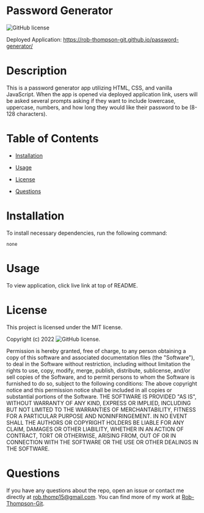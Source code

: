 

# Password Generator
![GitHub license](https://img.shields.io/badge/license-MIT-blue.svg)<br>

Deployed Application: https://rob-thompson-git.github.io/password-generator/

# Description

This is a password generator app utilizing HTML, CSS, and vanilla JavaScript. When the app is opened via deployed application link, users will be asked several prompts asking if they want to include lowercase, uppercase, numbers, and how long they would like their password to be (8-128 characters).

# Table of Contents 

* [Installation](#installation)

* [Usage](#usage)

* [License](#license)

* [Questions](#questions)

# Installation

To install necessary dependencies, run the following command:

```
none
```

# Usage

To view application, click live link at top of README.

# License

This project is licensed under the MIT license.

Copyright (c) 2022 ![GitHub license](https://img.shields.io/badge/license-MIT-blue.svg).
        
Permission is hereby granted, free of charge, to any person obtaining a copy of this software and associated
documentation files (the "Software"), to deal in the Software without restriction, including without limitation
the rights to use, copy, modify, merge, publish, distribute, sublicense, and/or sell copies of the Software, and
to permit persons to whom the Software is furnished to do so, subject to the following conditions:
The above copyright notice and this permission notice shall be included in all copies or substantial portions
of the Software.
THE SOFTWARE IS PROVIDED "AS IS", WITHOUT WARRANTY OF ANY KIND, EXPRESS OR IMPLIED, INCLUDING BUT NOT LIMITED TO 
THE WARRANTIES OF MERCHANTABILITY, FITNESS FOR A PARTICULAR PURPOSE AND NONINFRINGEMENT. IN NO EVENT SHALL THE 
AUTHORS OR COPYRIGHT HOLDERS BE LIABLE FOR ANY CLAIM, DAMAGES OR OTHER LIABILITY, WHETHER IN AN ACTION OF CONTRACT,
TORT OR OTHERWISE, ARISING FROM, OUT OF OR IN CONNECTION WITH THE SOFTWARE OR THE USE OR OTHER DEALINGS IN THE SOFTWARE.

# Questions

If you have any questions about the repo, open an issue or contact me directly at rob.thomp15@gmail.com. 
You can find more of my work at [Rob-Thompson-Git](https://github.com/Rob-Thompson-Git/).

